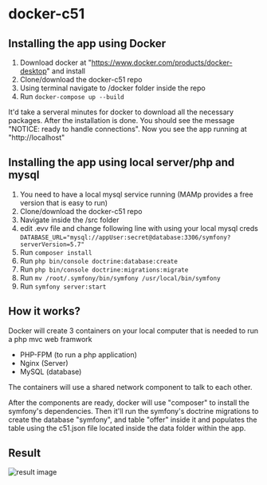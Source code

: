 # docker-c51
## Installing the app using Docker
1. Download docker at "https://www.docker.com/products/docker-desktop" and install 
2. Clone/download the docker-c51 repo
3. Using terminal navigate to /docker folder inside the repo
4. Run ```docker-compose up --build```


It'd take a serveral minutes for docker to download all the necessary packages. After the installation is done. You should see the message "NOTICE: ready to handle connections".
Now you see the app running at "http://localhost"


## Installing the app using local server/php and mysql
1. You need to have a local mysql service running (MAMp provides a free version that is easy to run)
2. Clone/download the docker-c51 repo
2. Navigate inside the /src folder
3. edit .evv file and change following line with using your local mysql creds
```DATABASE_URL="mysql://appUser:secret@database:3306/symfony?serverVersion=5.7"```
4. Run ```composer install```
5. Run ```php bin/console doctrine:database:create```
6. Run ```php bin/console doctrine:migrations:migrate```
7. Run ```mv /root/.symfony/bin/symfony /usr/local/bin/symfony```
8. Run ```symfony server:start```

## How it works?
Docker will create 3 containers on your local computer that is needed to run a php mvc web framwork
- PHP-FPM (to run a php application)
- Nginx (Server)
- MySQL (database)

The containers will use a shared network component to talk to each other. 

After the components are ready, docker will use "composer" to install the symfony's dependencies. 
Then it'll run the symfony's doctrine migrations to create the database "symfony", and table "offer" inside it and populates the table using the c51.json file located inside the data folder within the app.


## Result
![result image](https://github.com/ayarazavi/docker-c51/blob/main/images/result.png)


